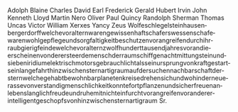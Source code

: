 Adolph Blaine Charles David Earl Frederick Gerald Hubert Irvin John Kenneth Lloyd Martin Nero Oliver Paul Quincy Randolph Sherman Thomas Uncas Victor William Xerxes Yancy Zeus Wolfeschlegel­steinhausen­bergerdorff­welche­vor­altern­waren­gewissenhaft­schafers­wessen­schafe­waren­wohl­gepflege­und­sorgfaltigkeit­beschutzen­vor­angreifen­durch­ihr­raubgierig­feinde­welche­vor­altern­zwolfhundert­tausend­jahres­voran­die­erscheinen­von­der­erste­erdemensch­der­raumschiff­genacht­mit­tungstein­und­sieben­iridium­elektrisch­motors­gebrauch­licht­als­sein­ursprung­von­kraft­gestart­sein­lange­fahrt­hinzwischen­sternartig­raum­auf­der­suchen­nachbarschaft­der­stern­welche­gehabt­bewohnbar­planeten­kreise­drehen­sich­und­wohin­der­neue­rasse­von­verstandig­menschlichkeit­konnte­fortpflanzen­und­sich­erfreuen­an­lebenslanglich­freude­und­ruhe­mit­nicht­ein­furcht­vor­angreifen­vor­anderer­intelligent­geschopfs­von­hinzwischen­sternartig­raum Sr.
